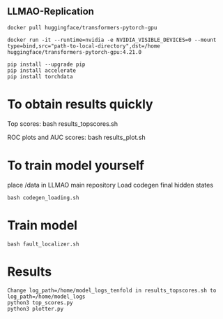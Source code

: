 ## LLMAO-Replication
```
docker pull huggingface/transformers-pytorch-gpu
```
```
docker run -it --runtime=nvidia -e NVIDIA_VISIBLE_DEVICES=0 --mount type=bind,src="path-to-local-directory",dst=/home huggingface/transformers-pytorch-gpu:4.21.0
```

```
pip install --upgrade pip
pip install accelerate
pip install torchdata
```


# To obtain results quickly
Top scores:
bash results_topscores.sh

ROC plots and AUC scores:
bash results_plot.sh

# To train model yourself

place /data in LLMAO main repository
Load codegen final hidden states
```
bash codegen_loading.sh
```

# Train model
```
bash fault_localizer.sh
```

# Results
```
Change log_path=/home/model_logs_tenfold in results_topscores.sh to log_path=/home/model_logs
python3 top_scores.py
python3 plotter.py

```


